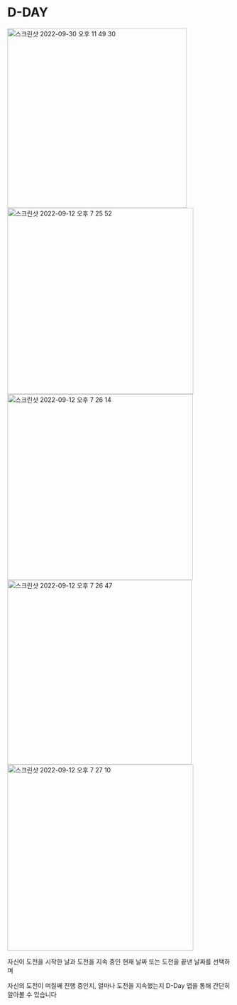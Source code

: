 # D-DAY

<img width="404" alt="스크린샷 2022-09-30 오후 11 49 30" src="https://user-images.githubusercontent.com/102157871/193298555-9f3da52c-bce3-42b8-a93b-80f1f940a9df.png">
<img width="419" alt="스크린샷 2022-09-12 오후 7 25 52" src="https://user-images.githubusercontent.com/102157871/189632640-6839360f-e704-4c56-9977-e8828a810c72.png">
<img width="418" alt="스크린샷 2022-09-12 오후 7 26 14" src="https://user-images.githubusercontent.com/102157871/189632729-c079f3c3-774c-4ed2-a0aa-335fccc326ea.png">
<img width="415" alt="스크린샷 2022-09-12 오후 7 26 47" src="https://user-images.githubusercontent.com/102157871/189632736-90834a2c-5525-478d-aadc-cc5d53077641.png">
<img width="419" alt="스크린샷 2022-09-12 오후 7 27 10" src="https://user-images.githubusercontent.com/102157871/189632741-92018082-61f4-4e2d-a535-187d92125db1.png">

자신이 도전을 시작한 날과 도전을 지속 중인 현재 날짜 또는 도전을 끝낸 날짜를 선택하며

자신의 도전이 며칠째 진행 중인지, 얼마나 도전을 지속했는지 D-Day 앱을 통해 간단히 알아볼 수 있습니다
